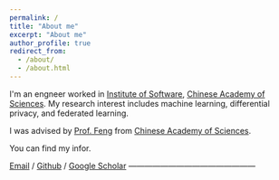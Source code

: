 ```yaml
---
permalink: /
title: "About me"
excerpt: "About me"
author_profile: true
redirect_from: 
  - /about/
  - /about.html
---
```


I'm an engneer worked in [Institute of Software](http://www.iscas.ac.cn/), [Chinese Academy of Sciences](https://english.cas.cn/). My research interest includes  machine learning, differential privacy, and federated learning.

I was advised by [Prof. Feng](http://www.iscas.ac.cn/rcdw2016/yszj2016/) from [Chinese Academy of Sciences](https://english.cas.cn/).

You can find my infor.

[Email](yutong2017@iscas.ac.cn) / [Github](https://github.com/yyt20080808) / [Google Scholar](https://scholar.google.com/citations?user=_D4NtwIAAAAJ&hl=en)
————————————————
